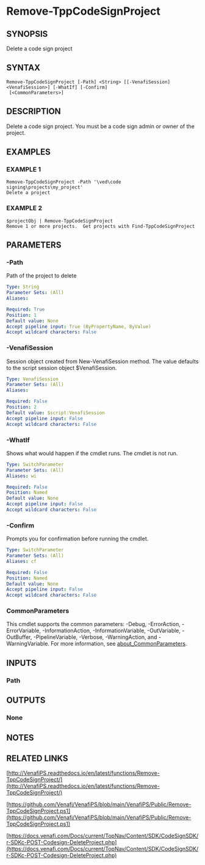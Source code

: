 # Remove-TppCodeSignProject

## SYNOPSIS
Delete a code sign project

## SYNTAX

```
Remove-TppCodeSignProject [-Path] <String> [[-VenafiSession] <VenafiSession>] [-WhatIf] [-Confirm]
 [<CommonParameters>]
```

## DESCRIPTION
Delete a code sign project. 
You must be a code sign admin or owner of the project.

## EXAMPLES

### EXAMPLE 1
```
Remove-TppCodeSignProject -Path '\ved\code signing\projects\my_project'
Delete a project
```

### EXAMPLE 2
```
$projectObj | Remove-TppCodeSignProject
Remove 1 or more projects.  Get projects with Find-TppCodeSignProject
```

## PARAMETERS

### -Path
Path of the project to delete

```yaml
Type: String
Parameter Sets: (All)
Aliases:

Required: True
Position: 1
Default value: None
Accept pipeline input: True (ByPropertyName, ByValue)
Accept wildcard characters: False
```

### -VenafiSession
Session object created from New-VenafiSession method. 
The value defaults to the script session object $VenafiSession.

```yaml
Type: VenafiSession
Parameter Sets: (All)
Aliases:

Required: False
Position: 2
Default value: $script:VenafiSession
Accept pipeline input: False
Accept wildcard characters: False
```

### -WhatIf
Shows what would happen if the cmdlet runs.
The cmdlet is not run.

```yaml
Type: SwitchParameter
Parameter Sets: (All)
Aliases: wi

Required: False
Position: Named
Default value: None
Accept pipeline input: False
Accept wildcard characters: False
```

### -Confirm
Prompts you for confirmation before running the cmdlet.

```yaml
Type: SwitchParameter
Parameter Sets: (All)
Aliases: cf

Required: False
Position: Named
Default value: None
Accept pipeline input: False
Accept wildcard characters: False
```

### CommonParameters
This cmdlet supports the common parameters: -Debug, -ErrorAction, -ErrorVariable, -InformationAction, -InformationVariable, -OutVariable, -OutBuffer, -PipelineVariable, -Verbose, -WarningAction, and -WarningVariable. For more information, see [about_CommonParameters](http://go.microsoft.com/fwlink/?LinkID=113216).

## INPUTS

### Path
## OUTPUTS

### None
## NOTES

## RELATED LINKS

[http://VenafiPS.readthedocs.io/en/latest/functions/Remove-TppCodeSignProject/](http://VenafiPS.readthedocs.io/en/latest/functions/Remove-TppCodeSignProject/)

[https://github.com/Venafi/VenafiPS/blob/main/VenafiPS/Public/Remove-TppCodeSignProject.ps1](https://github.com/Venafi/VenafiPS/blob/main/VenafiPS/Public/Remove-TppCodeSignProject.ps1)

[https://docs.venafi.com/Docs/current/TopNav/Content/SDK/CodeSignSDK/r-SDKc-POST-Codesign-DeleteProject.php](https://docs.venafi.com/Docs/current/TopNav/Content/SDK/CodeSignSDK/r-SDKc-POST-Codesign-DeleteProject.php)

